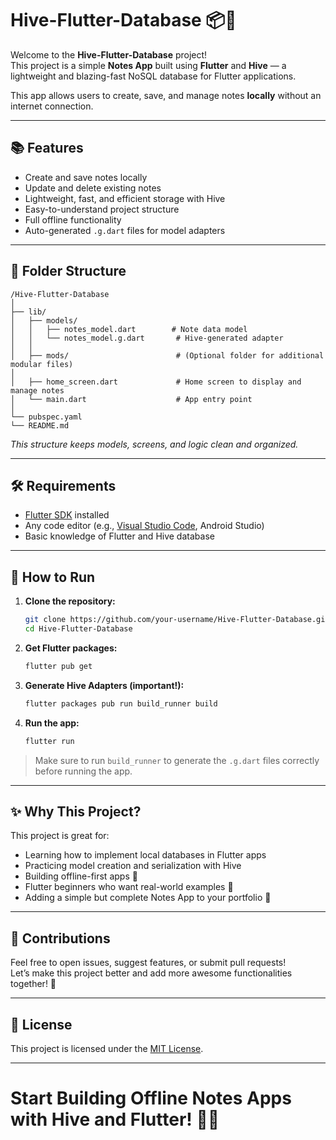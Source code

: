 
# Hive-Flutter-Database 📦📝

Welcome to the **Hive-Flutter-Database** project!  
This project is a simple **Notes App** built using **Flutter** and **Hive** — a lightweight and blazing-fast NoSQL database for Flutter applications.

This app allows users to create, save, and manage notes **locally** without an internet connection.

---

## 📚 Features

- Create and save notes locally
- Update and delete existing notes
- Lightweight, fast, and efficient storage with Hive
- Easy-to-understand project structure
- Full offline functionality
- Auto-generated `.g.dart` files for model adapters

---

## 📂 Folder Structure

```
/Hive-Flutter-Database
│
├── lib/
│   ├── models/
│   │   ├── notes_model.dart        # Note data model
│   │   └── notes_model.g.dart       # Hive-generated adapter
│   │
│   ├── mods/                        # (Optional folder for additional modular files)
│
│   ├── home_screen.dart             # Home screen to display and manage notes
│   └── main.dart                    # App entry point
│
└── pubspec.yaml
└── README.md
```

*This structure keeps models, screens, and logic clean and organized.*

---

## 🛠 Requirements

- [Flutter SDK](https://flutter.dev/docs/get-started/install) installed
- Any code editor (e.g., [Visual Studio Code](https://code.visualstudio.com/), Android Studio)
- Basic knowledge of Flutter and Hive database

---

## 🚀 How to Run

1. **Clone the repository:**
   ```bash
   git clone https://github.com/your-username/Hive-Flutter-Database.git
   cd Hive-Flutter-Database
   ```

2. **Get Flutter packages:**
   ```bash
   flutter pub get
   ```

3. **Generate Hive Adapters (important!):**
   ```bash
   flutter packages pub run build_runner build
   ```

4. **Run the app:**
   ```bash
   flutter run
   ```

> Make sure to run `build_runner` to generate the `.g.dart` files correctly before running the app.

---

## ✨ Why This Project?

This project is great for:

- Learning how to implement local databases in Flutter apps
- Practicing model creation and serialization with Hive
- Building offline-first apps 📴
- Flutter beginners who want real-world examples 🚀
- Adding a simple but complete Notes App to your portfolio 📓

---

## 🤝 Contributions

Feel free to open issues, suggest features, or submit pull requests!  
Let’s make this project better and add more awesome functionalities together! 🌟

---

## 📜 License

This project is licensed under the [MIT License](LICENSE).

---

# Start Building Offline Notes Apps with Hive and Flutter! 🚀📓
